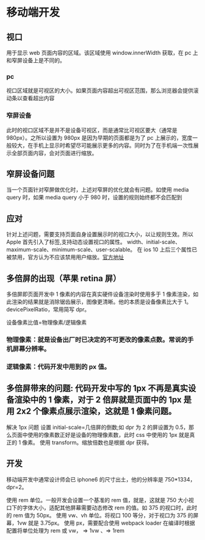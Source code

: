 # 移动端开发

## 视口

用于显示 web 页面内容的区域。该区域使用 window.innerWidth 获取，在 pc 上和窄屏设备上是不同的。

### pc

视口区域就是可视区的大小。如果页面内容超出可视区范围，那么浏览器会提供滚动条以查看超出内容

### 窄屏设备

此时的视口区域不是并不是设备可视区，而是通常比可视区要大（通常是 980px）。之所以设置为 980px 是因为早期的页面都是为了 pc 上展示的，宽度一般较大，在手机上显示时希望尽可能展示更多的内容。同时为了在手机端一次性展示全部页面内容，会对页面进行缩放。

## 窄屏设备问题

当一个页面针对窄屏做优化时，上述对窄屏的优化就会有问题。如使用 media query 时，如果 media query 小于 980 时，设置的规则始终都不会匹配到

## 应对

针对上述问题，需要支持页面自身设置展示时的视口大小，以让规则生效。所以 Apple 首先引入了<meta name="viewport" content="" />标签,支持动态设置视口的属性。 width、initial-scale、maximum-scale、minimum-scale、user-scalable。
在 ios 10 上后三个属性已被禁用，官方认为不应该禁用用户缩放。[官方地址](https://webkit.org/blog/7367/new-interaction-behaviors-in-ios-10/)

## 多倍屏的出现（苹果 retina 屏）

多倍屏即页面开发中 1 像素的内容在真实硬件设备渲染时使用多于 1 像素渲染，如此渲染的结果就是消除锯齿展示，图像更清晰。他的本质是设备像素比大于 1。devicePixelRatio，常用简写 dpr。

设备像素比值=物理像素/逻辑像素

### 物理像素：就是设备出厂时已决定的不可更改的像素点数。常说的手机屏幕分辨率。

### 逻辑像素：代码开发中用到的 px 值。

## 多倍屏带来的问题: 代码开发中写的 1px 不再是真实设备渲染中的 1 像素，对于 2 倍屏就是页面中的 1px 是用 2x2 个像素点展示渲染，这就是 1 像素问题。

解决 1px 问题
设置 initial-scale=几倍屏的倒数;如 dpr 为 2 的屏设置为 0.5，那么页面中使用的像素数正好是设备的物理像素数，此时 css 中使用的 1px 就是真正的 1 像素。
使用 transform。缩放倍数也是根据 dpr 获得。

## 开发

移动端开发中通常设计师会已 iphone6 的尺寸出土，他的分辨率是 750\*1334，dpr=2。

使用 rem 单位。一般开发会设置一个基准的 rem 值，就是<html style="font-size:100px">，这就是 750 大小视口下的字体大小，适配其他屏幕需要动态修改 rem 的值。如 375 的视口时，此时的 rem 值为 50px。
使用 vw、vh 单位。将视口 100 等分，对于视口为 375 的屏幕，1vw 就是 3.75px。
使用 px，需要配合使用 webpack loader 在编译时根据配置将单位处理为 rem 或 vw， => 1vw 、=> 1rem

